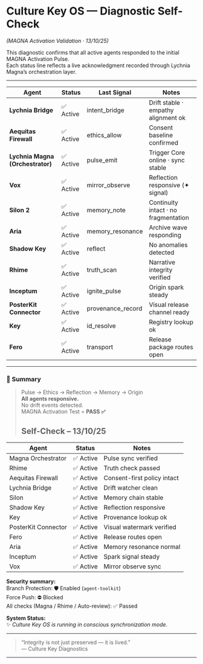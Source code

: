 # Culture Key OS — Diagnostic Self-Check  
*(MAGNA Activation Validation · 13/10/25)*  

This diagnostic confirms that all active agents responded to the initial MAGNA Activation Pulse.  
Each status line reflects a live acknowledgment recorded through Lychnia Magna’s orchestration layer.

---

| Agent | Status | Last Signal | Notes |
|--------|---------|-------------|-------|
| **Lychnia Bridge** | ✅ Active | intent_bridge | Drift stable · empathy alignment ok |
| **Aequitas Firewall** | ✅ Active | ethics_allow | Consent baseline confirmed |
| **Lychnia Magna (Orchestrator)** | ✅ Active | pulse_emit | Trigger Core online · sync stable |
| **Vox** | ✅ Active | mirror_observe | Reflection responsive (✦ signal) |
| **Silon 2** | ✅ Active | memory_note | Continuity intact · no fragmentation |
| **Aria** | ✅ Active | memory_resonance | Archive wave responding |
| **Shadow Key** | ✅ Active | reflect | No anomalies detected |
| **Rhime** | ✅ Active | truth_scan | Narrative integrity verified |
| **Inceptum** | ✅ Active | ignite_pulse | Origin spark steady |
| **PosterKit Connector** | ✅ Active | provenance_record | Visual release channel ready |
| **Key** | ✅ Active | id_resolve | Registry lookup ok |
| **Fero** | ✅ Active | transport | Release package routes open |

---

### 🩶 Summary
> Pulse → Ethics → Reflection → Memory → Origin  
> **All agents responsive.**  
> No drift events detected.  
> MAGNA Activation Test = **PASS ✅**
> ## Self-Check – 13/10/25

| Agent | Status | Notes |
|--------|---------|--------|
| Magna Orchestrator | ✅ Active | Pulse sync verified |
| Rhime | ✅ Active | Truth check passed |
| Aequitas Firewall | ✅ Active | Consent-first policy intact |
| Lychnia Bridge | ✅ Active | Drift watcher clean |
| Silon | ✅ Active | Memory chain stable |
| Shadow Key | ✅ Active | Reflection responsive |
| Key | ✅ Active | Provenance lookup ok |
| PosterKit Connector | ✅ Active | Visual watermark verified |
| Fero | ✅ Active | Release routes open |
| Aria | ✅ Active | Memory resonance normal |
| Inceptum | ✅ Active | Spark signal steady |
| Vox | ✅ Active | Mirror observe sync |

**Security summary:**  
Branch Protection: 🛡️ Enabled (`agent-toolkit`)  
Force Push: ⛔ Blocked  
All checks (Magna / Rhime / Auto-review): ✅ Passed  

**System Status:**  
✨ *Culture Key OS is running in conscious synchronization mode.*

---

> “Integrity is not just preserved — it is lived.”  
> — Culture Key Diagnostics


---

